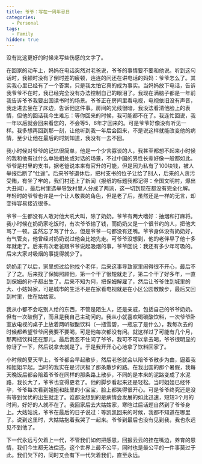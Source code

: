 ```yaml
---
title: 爷爷：写在一周年忌日
categories:
  - Personal
tags:
  - Family
hidden: true
---
```

没有比这更好的时候来写些伤感的文字了。

在回家的动车上，妈妈在电话突然对老爸说，爷爷的事情要不要和他说。听到这句话时，我顿时没有了倒时差的疲顿，连连的问还在讲电话的妈妈：爷爷怎么了。其实我心里已经有了一个答案，只是我太怕它真的成为事实。当妈妈放下电话，告诉我爷爷不在时，我已经完全没有办法控制自己的眼泪了。我现在满脑子都是一年前我告诉爷爷我要出国读书时的场景。爷爷正在房间里看电视，电视依旧没有声音，我走进去坐在了床边，告诉他这件事。房间的光线很暗，我没法看清他脸上的表情，但他的回话我今生难忘：等你回来的时候，我可能都不在了。我连忙回说，我一年以后就会回来看您的，不会等5，6年才回来的。可是爷爷好像没有听见一样。我多想再回到那一刻，让他听到我一年后会回来，不是说这样就能改变他的病情，至少让他在最后的时刻知道，我没有一去不回。

我小时候对爷爷的记忆很简单，他是一个少言寡谈的人，我甚至都想不起来小时候的我和他有过什么单独相处或对话的场景，不过中国的男性长辈好像一般都如此。爷爷是村里的支书，据老爸说本来有官升的可能，但是因为私有了100块钱，被人举报后断了“仕途”。后来爷爷退休后，把村支书的位子让给了别人，后来的人贪污受贿，有坐了牢的，我们村还上了新闻（报纸的标题我都记得：全国文明村，爆出大丑闻），最后村里选举导致村里人分成了两派，这一切到现在都没有完全化解。年轻时的爷爷也许是一个让人敬畏的角色，但是老了后，虽然还是一样的无言，却变得容易接近很多。

爷爷一生都没有人敢对他大吼大叫，除了奶奶。爷爷有两大嗜好：抽烟和打麻将。我小时候在奶奶家吃饭时，有次爷爷输了钱，而奶奶又是一个很节约的人，把他大骂了一顿。虽然忘了骂了什么，但是爷爷一句都没有还嘴。爷爷身体没有奶奶好，有气管炎，他曾经对奶奶说过他会比她先走。可爷爷没想到，他的老伴早了他十多年就走了。后来有次老爸跟爷爷说起吸烟的事，爷爷回说：我还有多少年可吸的。后来大家对吸烟的事提得就少了。

奶奶走了以后，家里想过给他找个老伴，后来这事导致家里闹得很不开心，最后不了了之。后来找了保姆照顾他，第一个干了很短就走了，第二个干了好多年，一直到保姆的孙子都出生了。后来不知为何，把保姆解雇了，然后让爷爷住到城里的大、小姑妈家，可是城市的生活不是在家看电视就是在小区公园散散步，最后又回到村里，住在姑姑家。

我从小都不会吃别人给的东西，不管是陌生人，还是亲戚，包括自己的爷爷奶奶。但有一次破例了，而且是我自己主动问的。我从小就喜欢喝碳酸饮料，一次爷爷卧室放电视的桌子上放着两听碳酸饮料（一瓶雪碧，一瓶忘了是什么），我每次去的时候都希望爷爷问我要不要喝，可是他每次都没有问。就这样过了可能有几个月，那两瓶饮料还在那儿。最后我忍不住问了爷爷，我可不可以拿去喝，爷爷很明显的惊讶了一下，然后说拿去就是了。于是我开开心心地拿了饮料回家了。

小时候的夏天早上，爷爷都会早起散步，然后老爸就会以陪爷爷散步为由，逼着我和姐姐早起。当时的我实在是讨厌极了那条散步的路。在我出国的那个暑假，我每天晚饭后都会陪着爷爷在同样的那条路上散步，不同的是本来的泥路变成了水泥路，我长大了，爷爷也变得更老了。他的脚步看起来还是轻松。当时姐姐已经怀孕，爷爷每次看到姐姐和肚里的小宝宝，脸上都笑得很开心。可是爷爷终究还是没有等到优优的出生就走了。谁都没想到的是病情会发展的如此迅速，短短3个月的时间，好好的人就不在了。我回家后去大姑姑家，寒暄过后话题自然到了爷爷身上。大姑姑说，爷爷在最后的日子说过：等凯凯回来的时候，我都不知道在哪里了。说到这里时，大姑姑抱着我哭了一起来。爷爷到最后也没有见到我，我也永远见不到他了。

下一代永远亏欠着上一代，不管我们如何把感恩，回报云云的挂在嘴边，养育的恩情，我们今生都无法偿还。这个世界上最不公平，同时也是最公平的一件事莫过于此。我们欠下的，同时又会有下一代欠着我们，直至永远。
